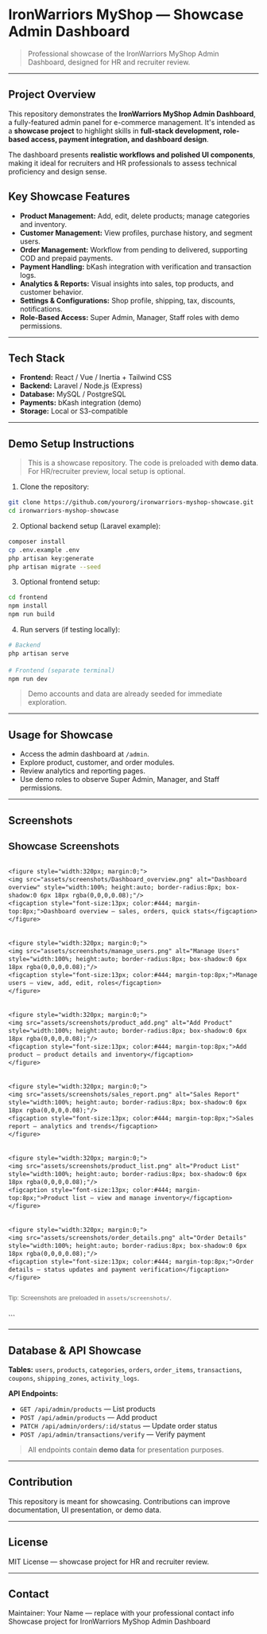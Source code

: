 # IronWarriors MyShop — Showcase Admin Dashboard

> Professional showcase of the IronWarriors MyShop Admin Dashboard, designed for HR and recruiter review.

---

## Project Overview

This repository demonstrates the **IronWarriors MyShop Admin Dashboard**, a fully-featured admin panel for e-commerce management. It's intended as a **showcase project** to highlight skills in **full-stack development, role-based access, payment integration, and dashboard design**.

The dashboard presents **realistic workflows and polished UI components**, making it ideal for recruiters and HR professionals to assess technical proficiency and design sense.

## Key Showcase Features

* **Product Management:** Add, edit, delete products; manage categories and inventory.
* **Customer Management:** View profiles, purchase history, and segment users.
* **Order Management:** Workflow from pending to delivered, supporting COD and prepaid payments.
* **Payment Handling:** bKash integration with verification and transaction logs.
* **Analytics & Reports:** Visual insights into sales, top products, and customer behavior.
* **Settings & Configurations:** Shop profile, shipping, tax, discounts, notifications.
* **Role-Based Access:** Super Admin, Manager, Staff roles with demo permissions.

---

## Tech Stack

* **Frontend:** React / Vue / Inertia + Tailwind CSS
* **Backend:** Laravel / Node.js (Express)
* **Database:** MySQL / PostgreSQL
* **Payments:** bKash integration (demo)
* **Storage:** Local or S3-compatible

---

## Demo Setup Instructions

> This is a showcase repository. The code is preloaded with **demo data**. For HR/recruiter preview, local setup is optional.

1. Clone the repository:

```bash
git clone https://github.com/yourorg/ironwarriors-myshop-showcase.git
cd ironwarriors-myshop-showcase
```

2. Optional backend setup (Laravel example):

```bash
composer install
cp .env.example .env
php artisan key:generate
php artisan migrate --seed
```

3. Optional frontend setup:

```bash
cd frontend
npm install
npm run build
```

4. Run servers (if testing locally):

```bash
# Backend
php artisan serve

# Frontend (separate terminal)
npm run dev
```

> Demo accounts and data are already seeded for immediate exploration.

---

## Usage for Showcase

* Access the admin dashboard at `/admin`.
* Explore product, customer, and order modules.
* Review analytics and reporting pages.
* Use demo roles to observe Super Admin, Manager, and Staff permissions.

---

## Screenshots

<section id="screenshots" style="margin:24px 0; font-family: Arial, sans-serif;">
  <h2 style="font-size:20px;">Showcase Screenshots</h2>
  <div style="display:flex; gap:16px; flex-wrap:wrap;">

    <figure style="width:320px; margin:0;">
    <img src="assets/screenshots/Dashboard_overview.png" alt="Dashboard overview" style="width:100%; height:auto; border-radius:8px; box-shadow:0 6px 18px rgba(0,0,0,0.08);"/>
    <figcaption style="font-size:13px; color:#444; margin-top:8px;">Dashboard overview — sales, orders, quick stats</figcaption>
    </figure>
    
    
    <figure style="width:320px; margin:0;">
    <img src="assets/screenshots/manage_users.png" alt="Manage Users" style="width:100%; height:auto; border-radius:8px; box-shadow:0 6px 18px rgba(0,0,0,0.08);"/>
    <figcaption style="font-size:13px; color:#444; margin-top:8px;">Manage users — view, add, edit, roles</figcaption>
    </figure>
    
    
    <figure style="width:320px; margin:0;">
    <img src="assets/screenshots/product_add.png" alt="Add Product" style="width:100%; height:auto; border-radius:8px; box-shadow:0 6px 18px rgba(0,0,0,0.08);"/>
    <figcaption style="font-size:13px; color:#444; margin-top:8px;">Add product — product details and inventory</figcaption>
    </figure>
    
    
    <figure style="width:320px; margin:0;">
    <img src="assets/screenshots/sales_report.png" alt="Sales Report" style="width:100%; height:auto; border-radius:8px; box-shadow:0 6px 18px rgba(0,0,0,0.08);"/>
    <figcaption style="font-size:13px; color:#444; margin-top:8px;">Sales report — analytics and trends</figcaption>
    </figure>
    
    
    <figure style="width:320px; margin:0;">
    <img src="assets/screenshots/product_list.png" alt="Product List" style="width:100%; height:auto; border-radius:8px; box-shadow:0 6px 18px rgba(0,0,0,0.08);"/>
    <figcaption style="font-size:13px; color:#444; margin-top:8px;">Product list — view and manage inventory</figcaption>
    </figure>
    
    
    <figure style="width:320px; margin:0;">
    <img src="assets/screenshots/order_details.png" alt="Order Details" style="width:100%; height:auto; border-radius:8px; box-shadow:0 6px 18px rgba(0,0,0,0.08);"/>
    <figcaption style="font-size:13px; color:#444; margin-top:8px;">Order details — status updates and payment verification</figcaption>
    </figure>
  </div>
  <p style="font-size:13px; color:#666; margin-top:12px;">Tip: Screenshots are preloaded in <code>assets/screenshots/</code>.</p>
</section>
```

---

## Database & API Showcase

**Tables:** `users`, `products`, `categories`, `orders`, `order_items`, `transactions`, `coupons`, `shipping_zones`, `activity_logs`.

**API Endpoints:**

* `GET /api/admin/products` — List products
* `POST /api/admin/products` — Add product
* `PATCH /api/admin/orders/:id/status` — Update order status
* `POST /api/admin/transactions/verify` — Verify payment

> All endpoints contain **demo data** for presentation purposes.

---

## Contribution

This repository is meant for showcasing. Contributions can improve documentation, UI presentation, or demo data.

---

## License

MIT License — showcase project for HR and recruiter review.

---

## Contact

Maintainer: Your Name — replace with your professional contact info
Showcase project for IronWarriors MyShop Admin Dashboard
